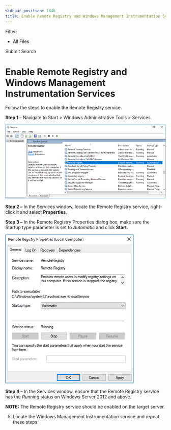 ```yaml
---
sidebar_position: 1846
title: Enable Remote Registry and Windows Management Instrumentation Services
---
```


Filter: 

* All Files

Submit Search

# Enable Remote Registry and Windows Management Instrumentation Services

Follow the steps to enable the Remote Registry service.

**Step 1 –** Navigate to Start > Windows Administrative Tools > Services.

![Services Console](../../../../../../static/images/Auditor_10.7/Content/Resources/Images/Auditor/ManualConfig/ManualConfig_GenEvents_RemoteRegistry2016.png "Services Console")

**Step 2 –** In the Services window, locate the Remote Registry service, right-click it and select **Properties**.

**Step 3 –**  In the Remote Registry Properties dialog box, make sure the Startup type parameter is set to *Automatic* and click **Start**.

![Remote Registry Properties dialog box](../../../../../../static/images/Auditor_10.7/Content/Resources/Images/Auditor/ManualConfig/ManualConfig_GenEvents_RemoteRegistry_Start2016.png "Remote Registry Properties dialog box")

**Step 4 –** In the Services window, ensure that the Remote Registry service has the *Running* status on Windows Server 2012 and above.

**NOTE:** The Remote Registry service should be enabled on the target server.

5. Locate the Windows Management Instrumentation service and repeat these steps.